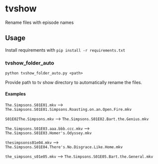 # tvshow
Rename files with episode names

## Usage
Install requirements with `pip install -r requirements.txt`

### tvshow_folder_auto
`python tvshow_folder_auto.py <path>`

Provide path to tv show directory to automatically rename the files.

#### Examples
`The.Simpsons.S01E01.mkv` --> `The.Simpsons.S01E01.Simpsons.Roasting.on.an.Open.Fire.mkv`

`S01E02The.Simpsons.mkv` --> `The.Simpsons.S01E02.Bart.the.Genius.mkv`

`The.Simpsons.S01E03.aaa.bbb.ccc.mkv` --> `The.Simpsons.S01E03.Homer's.Odyssey.mkv`

`thesimpsonss01e04.mkv` --> `The.Simpsons.S01E04.There's.No.Disgrace.Like.Home.mkv`

`the_simpsons_s01e05.mkv` --> `The.Simpsons.S01E05.Bart.the.General.mkv`
